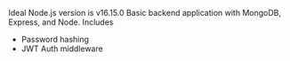 Ideal Node.js version is v16.15.0
Basic backend application with MongoDB, Express, and Node.
Includes
- Password hashing
- JWT Auth middleware